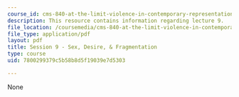 ```yaml
---
course_id: cms-840-at-the-limit-violence-in-contemporary-representation-fall-2013
description: This resource contains information regarding lecture 9.
file_location: /coursemedia/cms-840-at-the-limit-violence-in-contemporary-representation-fall-2013/7800299379c5b58b8d5f19039e7d5303_MITCMS_840F13_Session_9.pdf
file_type: application/pdf
layout: pdf
title: Session 9 - Sex, Desire, & Fragmentation
type: course
uid: 7800299379c5b58b8d5f19039e7d5303

---
```

None